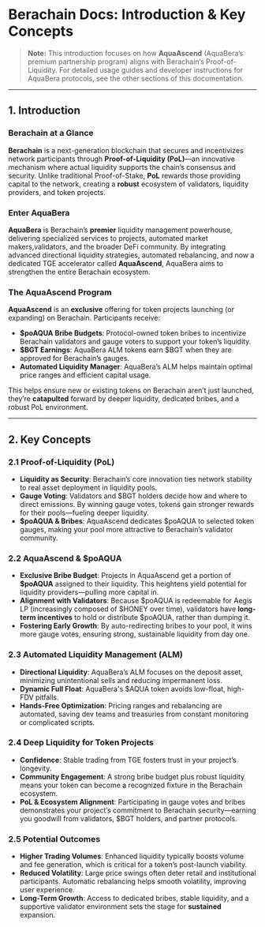 # Berachain Docs: Introduction & Key Concepts

> **Note:** This introduction focuses on how **AquaAscend** (AquaBera’s premium partnership program) aligns with Berachain’s Proof-of-Liquidity. For detailed usage guides and developer instructions for AquaBera protocols, see the other sections of this documentation.

---

## 1. Introduction

### Berachain at a Glance

**Berachain** is a next-generation blockchain that secures and incentivizes network participants through **Proof-of-Liquidity (PoL)**—an innovative mechanism where actual liquidity supports the chain’s consensus and security. Unlike traditional Proof-of-Stake, **PoL** rewards those providing capital to the network, creating a **robust** ecosystem of validators, liquidity providers, and token projects.

### Enter AquaBera

**AquaBera** is Berachain’s **premier** liquidity management powerhouse, delivering specialized services to projects, automated market makers,validators, and the broader DeFi community. By integrating advanced directional liquidity strategies, automated rebalancing, and now a dedicated TGE accelerator called **AquaAscend**, AquaBera aims to strengthen the entire Berachain ecosystem.

### The AquaAscend Program

**AquaAscend** is an **exclusive** offering for token projects launching (or expanding) on Berachain. Participants receive:

- **$poAQUA Bribe Budgets**: Protocol-owned token bribes to incentivize Berachain validators and gauge voters to support your token’s liquidity.
- **$BGT Earnings**: AquaBera ALM tokens earn $BGT when they are approved for Berachain’s gauges.
- **Automated Liquidity Manager**: AquaBera’s ALM helps maintain optimal price ranges and efficient capital usage.

This helps ensure new or existing tokens on Berachain aren’t just launched, they’re **catapulted** forward by deeper liquidity, dedicated bribes, and a robust PoL environment.

---

## 2. Key Concepts

### 2.1 Proof-of-Liquidity (PoL)

- **Liquidity as Security**: Berachain’s core innovation ties network stability to real asset deployment in liquidity pools.  
- **Gauge Voting**: Validators and $BGT holders decide how and where to direct emissions. By winning gauge votes, tokens gain stronger rewards for their pools—fueling deeper liquidity.  
- **$poAQUA & Bribes**: AquaAscend dedicates $poAQUA to selected token gauges, making your pool more attractive to Berachain’s validator community.

### 2.2 AquaAscend & $poAQUA

- **Exclusive Bribe Budget**: Projects in AquaAscend get a portion of **$poAQUA** assigned to their liquidity. This heightens yield potential for liquidity providers—pulling more capital in.  
- **Alignment with Validators**: Because $poAQUA is redeemable for Aegis LP (increasingly composed of $HONEY over time), validators have **long-term incentives** to hold or distribute $poAQUA, rather than dumping it.  
- **Fostering Early Growth**: By auto-redirecting bribes to your pool, it wins more gauge votes, ensuring strong, sustainable liquidity from day one.

### 2.3 Automated Liquidity Management (ALM)

- **Directional Liquidity**: AquaBera’s ALM focuses on the deposit asset, minimizing unintentional sells and reducing impermanent loss.  
- **Dynamic Full Float**: AquaBera's $AQUA token avoids low-float, high-FDV pitfalls.
- **Hands-Free Optimization**: Pricing ranges and rebalancing are automated, saving dev teams and treasuries from constant monitoring or complicated scripts.

### 2.4 Deep Liquidity for Token Projects

- **Confidence**: Stable trading from TGE fosters trust in your project’s longevity.  
- **Community Engagement**: A strong bribe budget plus robust liquidity means your token can become a recognized fixture in the Berachain ecosystem.  
- **PoL & Ecosystem Alignment**: Participating in gauge votes and bribes demonstrates your project’s commitment to Berachain security—earning you goodwill from validators, $BGT holders, and partner protocols.

### 2.5 Potential Outcomes

- **Higher Trading Volumes**: Enhanced liquidity typically boosts volume and fee generation, which is critical for a token’s post-launch viability.  
- **Reduced Volatility**: Large price swings often deter retail and institutional participants. Automatic rebalancing helps smooth volatility, improving user experience.  
- **Long-Term Growth**: Access to dedicated bribes, stable liquidity, and a supportive validator environment sets the stage for **sustained** expansion.
